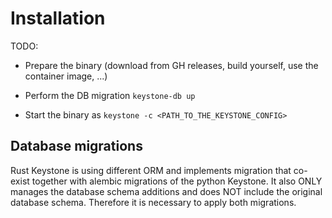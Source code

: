 # Installation

TODO:

- Prepare the binary (download from GH releases, build yourself, use the
  container image, ...)

- Perform the DB migration `keystone-db up`

- Start the binary as `keystone -c <PATH_TO_THE_KEYSTONE_CONFIG>`


## Database migrations

Rust Keystone is using different ORM and implements migration that co-exist
together with alembic migrations of the python Keystone. It also ONLY manages
the database schema additions and does NOT include the original database
schema. Therefore it is necessary to apply both migrations.
